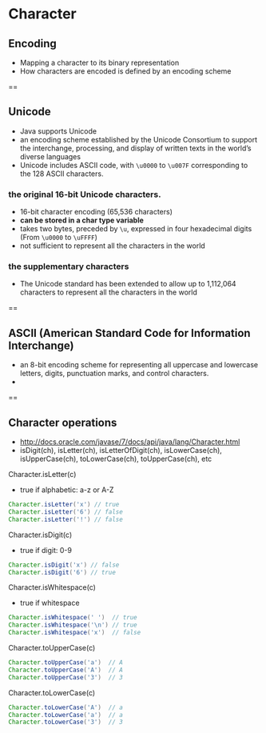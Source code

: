 # Character

## Encoding
- Mapping a character to its binary representation
- How characters are encoded is defined by an encoding scheme

==

## Unicode
- Java supports Unicode
- an encoding scheme established by the Unicode Consortium to support the interchange, processing, and display of written texts in the world’s diverse languages
- Unicode includes ASCII code, with `\u0000` to `\u007F` corresponding to the 128 ASCII characters.

### the original 16-bit Unicode characters.
- 16-bit character encoding (65,536 characters)
- **can be stored in a char type variable**
- takes two bytes, preceded by `\u`, expressed in four hexadecimal digits (From `\u0000` to `\uFFFF`)
- not sufficient to represent all the characters in the world

### the supplementary characters
- The Unicode standard has been extended to allow up to 1,112,064 characters to represent all the characters in the world 

==

 ## ASCII (American Standard Code for Information Interchange)
 - an 8-bit encoding scheme for representing all uppercase and lowercase letters, digits, punctuation marks, and control characters. 
 - 

==

## Character operations
- http://docs.oracle.com/javase/7/docs/api/java/lang/Character.html
- isDigit(ch), isLetter(ch), isLetterOfDigit(ch), isLowerCase(ch), isUpperCase(ch), toLowerCase(ch), toUpperCase(ch), etc

Character.isLetter(c)
- true if alphabetic: a-z or A-Z
```java
Character.isLetter('x') // true
Character.isLetter('6') // false
Character.isLetter('!') // false
```

Character.isDigit(c)
- true if digit: 0-9
```java
Character.isDigit('x') // false
Character.isDigit('6') // true
```

Character.isWhitespace(c)
- true if whitespace
```java
Character.isWhitespace(' ')  // true
Character.isWhitespace('\n') // true
Character.isWhitespace('x')  // false
```

Character.toUpperCase(c) 
```java
Character.toUpperCase('a')  // A
Character.toUpperCase('A')  // A
Character.toUpperCase('3')  // 3
```

Character.toLowerCase(c)
```java
Character.toLowerCase('A')  // a
Character.toLowerCase('a')  // a
Character.toLowerCase('3')  // 3
```
